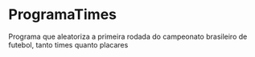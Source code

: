 # ProgramaTimes
Programa que aleatoriza a primeira rodada do campeonato brasileiro de futebol, tanto times quanto placares
